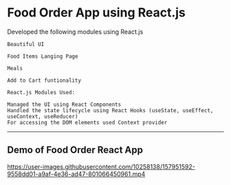 # Food Order App using React.js

Developed the following modules using React.js


`Beautiful UI`

`Food Items Langing Page`

`Meals`

`Add to Cart funtionality`

``` 
React.js Modules Used:

Managed the UI using React Components
Handled the state lifecycle using React Hooks (useState, useEffect, useContext, useReducer)
For accessing the DOM elements used Context provider 
```
 

<hr/>

## Demo of Food Order React App

https://user-images.githubusercontent.com/10258138/157951592-9558dd01-a9af-4e36-ad47-801066450961.mp4

